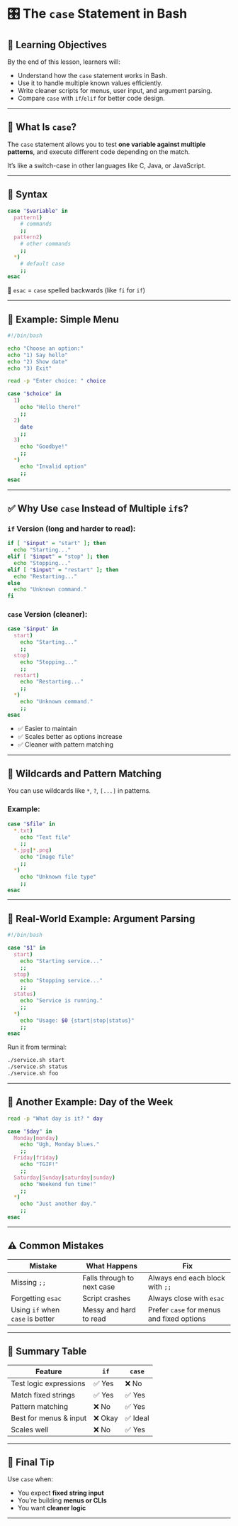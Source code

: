 # 🎛️ The `case` Statement in Bash

## 🧠 Learning Objectives

By the end of this lesson, learners will:

* Understand how the `case` statement works in Bash.
* Use it to handle multiple known values efficiently.
* Write cleaner scripts for menus, user input, and argument parsing.
* Compare `case` with `if`/`elif` for better code design.

---

## 🔄 What Is `case`?

The `case` statement allows you to test **one variable against multiple patterns**, and execute different code depending on the match.

It’s like a switch-case in other languages like C, Java, or JavaScript.

---

## 🔧 Syntax

```bash
case "$variable" in
  pattern1)
    # commands
    ;;
  pattern2)
    # other commands
    ;;
  *)
    # default case
    ;;
esac
```

🧠 `esac` = `case` spelled backwards (like `fi` for `if`)

---

## 🧪 Example: Simple Menu

```bash
#!/bin/bash

echo "Choose an option:"
echo "1) Say hello"
echo "2) Show date"
echo "3) Exit"

read -p "Enter choice: " choice

case "$choice" in
  1)
    echo "Hello there!"
    ;;
  2)
    date
    ;;
  3)
    echo "Goodbye!"
    ;;
  *)
    echo "Invalid option"
    ;;
esac
```

---

## ✅ Why Use `case` Instead of Multiple `if`s?

### `if` Version (long and harder to read):

```bash
if [ "$input" = "start" ]; then
  echo "Starting..."
elif [ "$input" = "stop" ]; then
  echo "Stopping..."
elif [ "$input" = "restart" ]; then
  echo "Restarting..."
else
  echo "Unknown command."
fi
```

### `case` Version (cleaner):

```bash
case "$input" in
  start)
    echo "Starting..."
    ;;
  stop)
    echo "Stopping..."
    ;;
  restart)
    echo "Restarting..."
    ;;
  *)
    echo "Unknown command."
    ;;
esac
```

- ✅ Easier to maintain
- ✅ Scales better as options increase
- ✅ Cleaner with pattern matching

---

## 🧭 Wildcards and Pattern Matching

You can use wildcards like `*`, `?`, `[...]` in patterns.

### Example:

```bash
case "$file" in
  *.txt)
    echo "Text file"
    ;;
  *.jpg|*.png)
    echo "Image file"
    ;;
  *)
    echo "Unknown file type"
    ;;
esac
```

---

## 🧰 Real-World Example: Argument Parsing

```bash
#!/bin/bash

case "$1" in
  start)
    echo "Starting service..."
    ;;
  stop)
    echo "Stopping service..."
    ;;
  status)
    echo "Service is running."
    ;;
  *)
    echo "Usage: $0 {start|stop|status}"
    ;;
esac
```

Run it from terminal:

```bash
./service.sh start
./service.sh status
./service.sh foo
```

---

## 🔂 Another Example: Day of the Week

```bash
read -p "What day is it? " day

case "$day" in
  Monday|monday)
    echo "Ugh, Monday blues."
    ;;
  Friday|friday)
    echo "TGIF!"
    ;;
  Saturday|Sunday|saturday|sunday)
    echo "Weekend fun time!"
    ;;
  *)
    echo "Just another day."
    ;;
esac
```

---

## ⚠️ Common Mistakes

| Mistake                          | What Happens               | Fix                                       |
| -------------------------------- | -------------------------- | ----------------------------------------- |
| Missing `;;`                     | Falls through to next case | Always end each block with `;;`           |
| Forgetting `esac`                | Script crashes             | Always close with `esac`                  |
| Using `if` when `case` is better | Messy and hard to read     | Prefer `case` for menus and fixed options |

---

## 🧠 Summary Table

| Feature                | `if`   | `case`  |
| ---------------------- | ------ | ------- |
| Test logic expressions | ✅ Yes  | ❌ No    |
| Match fixed strings    | ✅ Yes  | ✅ Yes   |
| Pattern matching       | ❌ No   | ✅ Yes   |
| Best for menus & input | ❌ Okay | ✅ Ideal |
| Scales well            | ❌ No   | ✅ Yes   |

---

## 📌 Final Tip

Use `case` when:

* You expect **fixed string input**
* You're building **menus or CLIs**
* You want **cleaner logic**

---
